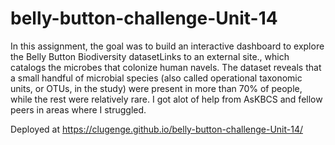 # belly-button-challenge-Unit-14

In this assignment, the goal was to build an interactive dashboard to explore the Belly Button Biodiversity datasetLinks to an external site., which catalogs the microbes that colonize human navels.
The dataset reveals that a small handful of microbial species (also called operational taxonomic units, or OTUs, in the study) were present in more than 70% of people, while the rest were relatively rare.
I got alot of help from AsKBCS and fellow peers in areas where I struggled.

Deployed at https://clugenge.github.io/belly-button-challenge-Unit-14/
